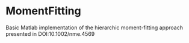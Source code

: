 # MomentFitting
Basic Matlab implementation of the hierarchic moment-fitting approach presented in DOI:10.1002/nme.4569
